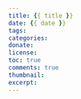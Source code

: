 ```yaml
---
title: {{ title }}
date: {{ date }}
tags:
categories:
donate:
license:
toc: true
comments: true
thumbnail:
excerpt:
---
```

